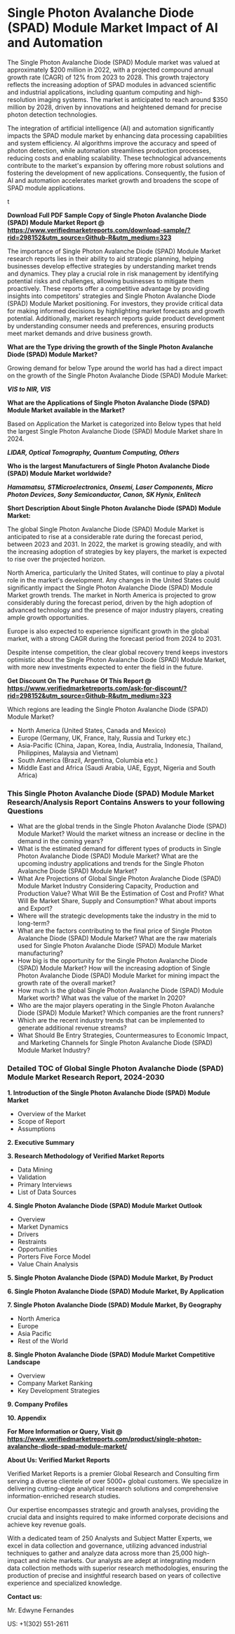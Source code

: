 <meta name="title" content="Global Single Photon Avalanche Diode (SPAD) Module Market Impact of AI and Automation"><meta name="description" content="The Single Photon Avalanche Diode (SPAD) Module market was valued at approximately $200 million in 2022, with a projected compound annual growth rate (CAGR) of 12% fro"><meta name="title" content="Single Photon Avalanche Diode (SPAD) Module Market Size, Share, Scope, Trends, Growth, Opportunities, Analysis, Forecast"><h1>Single Photon Avalanche Diode (SPAD) Module Market Impact of AI and Automation</h1><p>The Single Photon Avalanche Diode (SPAD) Module market was valued at approximately $200 million in 2022, with a projected compound annual growth rate (CAGR) of 12% from 2023 to 2028. This growth trajectory reflects the increasing adoption of SPAD modules in advanced scientific and industrial applications, including quantum computing and high-resolution imaging systems. The market is anticipated to reach around $350 million by 2028, driven by innovations and heightened demand for precise photon detection technologies.</p><p>The integration of artificial intelligence (AI) and automation significantly impacts the SPAD module market by enhancing data processing capabilities and system efficiency. AI algorithms improve the accuracy and speed of photon detection, while automation streamlines production processes, reducing costs and enabling scalability. These technological advancements contribute to the market's expansion by offering more robust solutions and fostering the development of new applications. Consequently, the fusion of AI and automation accelerates market growth and broadens the scope of SPAD module applications.</p>t</p><p id="" class=""><strong>Download Full PDF Sample Copy of Single Photon Avalanche Diode (SPAD) Module Market Report @ <a href="https://www.verifiedmarketreports.com/download-sample/?rid=298152&utm_source=Github-R&utm_medium=323" target="_blank">https://www.verifiedmarketreports.com/download-sample/?rid=298152&utm_source=Github-R&utm_medium=323</a></strong></p><p>The importance of&nbsp;Single Photon Avalanche Diode (SPAD) Module Market research reports lies in their ability to aid strategic planning, helping businesses develop effective strategies by understanding market trends and dynamics. They play a crucial role in risk management by identifying potential risks and challenges, allowing businesses to mitigate them proactively. These reports offer a competitive advantage by providing insights into competitors' strategies and Single Photon Avalanche Diode (SPAD) Module Market positioning. For investors, they provide critical data for making informed decisions by highlighting market forecasts and growth potential. Additionally, market research reports guide product development by understanding consumer needs and preferences, ensuring products meet market demands and drive business growth.</p><p><strong>What are the&nbsp;Type driving the growth of the Single Photon Avalanche Diode (SPAD) Module Market?</strong></p><p id="" class="">Growing demand for below Type around the world has had a direct impact on the growth of the Single Photon Avalanche Diode (SPAD) Module Market:</p><em><strong>VIS to NIR, VIS</strong></em></p><strong>What are the&nbsp;Applications&nbsp;of Single Photon Avalanche Diode (SPAD) Module Market available in the Market?</strong></p><p id="" class="">Based on Application the Market is categorized into Below types that held the largest Single Photon Avalanche Diode (SPAD) Module Market share In 2024.</p><em><strong>LIDAR, Optical Tomography, Quantum Computing, Others</strong></em></p><strong>Who is the largest Manufacturers of Single Photon Avalanche Diode (SPAD) Module Market worldwide?</strong></p><p><em><strong>Hamamatsu, STMicroelectronics, Onsemi, Laser Components, Micro Photon Devices, Sony Semiconductor, Canon, SK Hynix, Enlitech</strong></em></p><p id="" class=""><strong>Short Description About Single Photon Avalanche Diode (SPAD) Module Market:</strong></p><p>The global Single Photon Avalanche Diode (SPAD) Module Market is anticipated to rise at a considerable rate during the forecast period, between 2023 and 2031. In 2022, the market is growing steadily, and with the increasing adoption of strategies by key players, the market is expected to rise over the projected horizon.</p><p>North America, particularly the United States, will continue to play a pivotal role in the market's development. Any changes in the United States could significantly impact the Single Photon Avalanche Diode (SPAD) Module Market growth trends. The market in North America is projected to grow considerably during the forecast period, driven by the high adoption of advanced technology and the presence of major industry players, creating ample growth opportunities.</p><p>Europe is also expected to experience significant growth in the global market, with a strong CAGR during the forecast period from 2024 to 2031.</p><p>Despite intense competition, the clear global recovery trend keeps investors optimistic about the Single Photon Avalanche Diode (SPAD) Module Market, with more new investments expected to enter the field in the future.</p><p id="" class=""><strong>Get Discount On The Purchase Of This Report @ <a href="https://www.verifiedmarketreports.com/ask-for-discount/?rid=298152&utm_source=Github-R&utm_medium=323" target="_blank">https://www.verifiedmarketreports.com/ask-for-discount/?rid=298152&utm_source=Github-R&utm_medium=323</a></strong></p>Which regions are leading the Single Photon Avalanche Diode (SPAD) Module Market?</p><ul><li>North America (United States, Canada and Mexico)</li><li>Europe (Germany, UK, France, Italy, Russia and Turkey etc.)</li><li>Asia-Pacific (China, Japan, Korea, India, Australia, Indonesia, Thailand, Philippines, Malaysia and Vietnam)</li><li>South America (Brazil, Argentina, Columbia etc.)</li><li>Middle East and Africa (Saudi Arabia, UAE, Egypt, Nigeria and South Africa)</li></ul><h3 id="" class="">This Single Photon Avalanche Diode (SPAD) Module Market Research/Analysis Report Contains Answers to your following Questions</h3><ul><li>What are the global trends in the Single Photon Avalanche Diode (SPAD) Module Market? Would the market witness an increase or decline in the demand in the coming years?</li><li>What is the estimated demand for different types of products in Single Photon Avalanche Diode (SPAD) Module Market? What are the upcoming industry applications and trends for the Single Photon Avalanche Diode (SPAD) Module Market?</li><li>What Are Projections of Global Single Photon Avalanche Diode (SPAD) Module Market Industry Considering Capacity, Production and Production Value? What Will Be the Estimation of Cost and Profit? What Will Be Market Share, Supply and Consumption? What about imports and Export?</li><li>Where will the strategic developments take the industry in the mid to long-term?</li><li>What are the factors contributing to the final price of Single Photon Avalanche Diode (SPAD) Module Market? What are the raw materials used for Single Photon Avalanche Diode (SPAD) Module Market manufacturing?</li><li>How big is the opportunity for the Single Photon Avalanche Diode (SPAD) Module Market? How will the increasing adoption of Single Photon Avalanche Diode (SPAD) Module Market for mining impact the growth rate of the overall market?</li><li>How much is the global Single Photon Avalanche Diode (SPAD) Module Market worth? What was the value of the market In 2020?</li><li>Who are the major players operating in the Single Photon Avalanche Diode (SPAD) Module Market? Which companies are the front runners?</li><li>Which are the recent industry trends that can be implemented to generate additional revenue streams?</li><li>What Should Be Entry Strategies, Countermeasures to Economic Impact, and Marketing Channels for Single Photon Avalanche Diode (SPAD) Module Market Industry?</li></ul><h3 id="" class="">Detailed TOC of Global Single Photon Avalanche Diode (SPAD) Module Market Research Report, 2024-2030</h3><p id="" class=""><strong>1. Introduction of the Single Photon Avalanche Diode (SPAD) Module Market</strong></p><ul><li>Overview of the Market</li><li>Scope of Report</li><li>Assumptions</li></ul><p id="" class=""><strong>2. Executive Summary</strong></p><p id="" class=""><strong>3. Research Methodology of Verified Market Reports</strong></p><ul><li>Data Mining</li><li>Validation</li><li>Primary Interviews</li><li>List of Data Sources</li></ul><p id="" class=""><strong>4. Single Photon Avalanche Diode (SPAD) Module Market Outlook</strong></p><ul><li>Overview</li><li>Market Dynamics</li><li>Drivers</li><li>Restraints</li><li>Opportunities</li><li>Porters Five Force Model</li><li>Value Chain Analysis</li></ul><p id="" class=""><strong>5. Single Photon Avalanche Diode (SPAD) Module Market, By Product</strong></p><p id="" class=""><strong>6. Single Photon Avalanche Diode (SPAD) Module Market, By Application</strong></p><p id="" class=""><strong>7. Single Photon Avalanche Diode (SPAD) Module Market, By Geography</strong></p><ul><li>North America</li><li>Europe</li><li>Asia Pacific</li><li>Rest of the World</li></ul><p id="" class=""><strong>8. Single Photon Avalanche Diode (SPAD) Module Market Competitive Landscape</strong></p><ul><li>Overview</li><li>Company Market Ranking</li><li>Key Development Strategies</li></ul><p id="" class=""><strong>9. Company Profiles</strong></p><p id="" class=""><strong>10. Appendix</strong></p><p id="" class=""><strong>For More Information or Query, Visit @ <a href="https://www.verifiedmarketreports.com/product/single-photon-avalanche-diode-spad-module-market/" target="_blank">https://www.verifiedmarketreports.com/product/single-photon-avalanche-diode-spad-module-market/</a></strong></p><p id="" class=""><strong>About Us: Verified Market Reports</strong></p><p id="" class="">Verified Market Reports is a premier Global Research and Consulting firm serving a diverse clientele of over 5000+ global customers. We specialize in delivering cutting-edge analytical research solutions and comprehensive information-enriched research studies.</p><p id="" class="">Our expertise encompasses strategic and growth analyses, providing the crucial data and insights required to make informed corporate decisions and achieve key revenue goals.</p><p id="" class="">With a dedicated team of 250 Analysts and Subject Matter Experts, we excel in data collection and governance, utilizing advanced industrial techniques to gather and analyze data across more than 25,000 high-impact and niche markets. Our analysts are adept at integrating modern data collection methods with superior research methodologies, ensuring the production of precise and insightful research based on years of collective experience and specialized knowledge.</p><p id="" class=""><strong>Contact us:</strong></p><p id="" class="">Mr. Edwyne Fernandes</p><p id="" class="">US: +1(302) 551-2611</p>